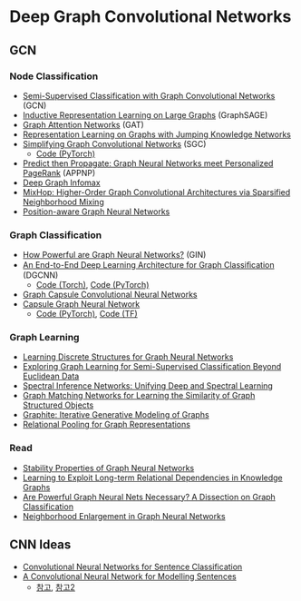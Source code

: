 # Deep Graph Convolutional Networks

## GCN
### Node Classification
- [Semi-Supervised Classification with Graph Convolutional Networks](https://arxiv.org/abs/1609.02907) (GCN)
- [Inductive Representation Learning on Large Graphs](https://arxiv.org/abs/1706.02216) (GraphSAGE)
- [Graph Attention Networks](https://arxiv.org/abs/1710.10903) (GAT)
- [Representation Learning on Graphs with Jumping Knowledge Networks](https://arxiv.org/abs/1806.03536)
- [Simplifying Graph Convolutional Networks](https://arxiv.org/abs/1902.07153) (SGC)
	- [Code (PyTorch)](https://github.com/Tiiiger/SGC)
- [Predict then Propagate: Graph Neural Networks meet Personalized PageRank](https://openreview.net/forum?id=H1gL-2A9Ym) (APPNP)
- [Deep Graph Infomax](https://arxiv.org/pdf/1809.10341.pdf)
- [MixHop: Higher-Order Graph Convolutional Architectures via Sparsified Neighborhood Mixing](https://arxiv.org/abs/1905.00067)
- [Position-aware Graph Neural Networks](http://proceedings.mlr.press/v97/you19b.html)
 
### Graph Classification
- [How Powerful are Graph Neural Networks?](https://arxiv.org/abs/1810.00826) (GIN)
- [An End-to-End Deep Learning Architecture for Graph Classiﬁcation](https://www.cse.wustl.edu/~muhan/papers/AAAI_2018_DGCNN.pdf) (DGCNN)
	- [Code (Torch)](https://github.com/muhanzhang/DGCNN), [Code (PyTorch)](https://github.com/muhanzhang/pytorch_DGCNN)
- [Graph Capsule Convolutional Neural Networks](https://arxiv.org/abs/1805.08090)
- [Capsule Graph Neural Network](https://openreview.net/forum?id=Byl8BnRcYm)
	- [Code (PyTorch)](https://github.com/benedekrozemberczki/CapsGNN), [Code (TF)](https://github.com/XinyiZ001/CapsGNN)

### Graph Learning
- [Learning Discrete Structures for Graph Neural Networks](https://arxiv.org/abs/1903.11960)
- [Exploring Graph Learning for Semi-Supervised Classification Beyond Euclidean Data](https://arxiv.org/abs/1904.10146)
- [Spectral Inference Networks: Unifying Deep and Spectral Learning](https://arxiv.org/abs/1806.02215)
- [Graph Matching Networks for Learning the Similarity of Graph Structured Objects](https://arxiv.org/abs/1904.12787)
- [Graphite: Iterative Generative Modeling of Graphs](https://arxiv.org/abs/1803.10459)
- [Relational Pooling for Graph Representations](https://arxiv.org/abs/1903.02541)

### Read
- [Stability Properties of Graph Neural Networks](https://arxiv.org/pdf/1905.04497.pdf)
- [Learning to Exploit Long-term Relational Dependencies in Knowledge Graphs](https://arxiv.org/pdf/1905.04914.pdf)
- [Are Powerful Graph Neural Nets Necessary? A Dissection on Graph Classification](https://arxiv.org/pdf/1905.04579.pdf)
- [Neighborhood Enlargement in Graph Neural Networks](https://arxiv.org/pdf/1905.08509.pdf)

## CNN Ideas
- [Convolutional Neural Networks for Sentence Classification](https://arxiv.org/pdf/1408.5882.pdf)
- [A Convolutional Neural Network for Modelling Sentences](https://www.aclweb.org/anthology/P14-1062)
	- [참고](https://ratsgo.github.io/deep%20learning/2017/10/09/CNNs/), [참고2](https://ratsgo.github.io/natural%20language%20processing/2017/08/16/deepNLP/)

